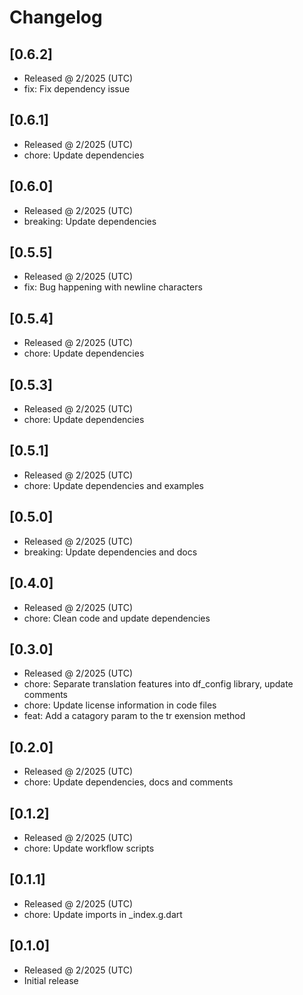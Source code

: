 # Changelog

## [0.6.2]

- Released @ 2/2025 (UTC)
- fix: Fix dependency issue

## [0.6.1]

- Released @ 2/2025 (UTC)
- chore: Update dependencies

## [0.6.0]

- Released @ 2/2025 (UTC)
- breaking: Update dependencies

## [0.5.5]

- Released @ 2/2025 (UTC)
- fix: Bug happening with newline characters

## [0.5.4]

- Released @ 2/2025 (UTC)
- chore: Update dependencies

## [0.5.3]

- Released @ 2/2025 (UTC)
- chore: Update dependencies

## [0.5.1]

- Released @ 2/2025 (UTC)
- chore: Update dependencies and examples

## [0.5.0]

- Released @ 2/2025 (UTC)
- breaking: Update dependencies and docs

## [0.4.0]

- Released @ 2/2025 (UTC)
- chore: Clean code and update dependencies

## [0.3.0]

- Released @ 2/2025 (UTC)
- chore: Separate translation features into df_config library, update comments
- chore: Update license information in code files
- feat: Add a catagory param to the tr exension method

## [0.2.0]

- Released @ 2/2025 (UTC)
- chore: Update dependencies, docs and comments

## [0.1.2]

- Released @ 2/2025 (UTC)
- chore: Update workflow scripts

## [0.1.1]

- Released @ 2/2025 (UTC)
- chore: Update imports in \_index.g.dart

## [0.1.0]

- Released @ 2/2025 (UTC)
- Initial release
